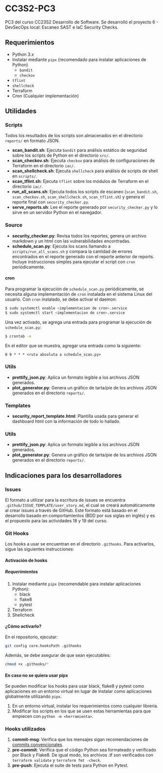 # CC3S2-PC3
PC3 del curso CC23S2 Desarrollo de Software. Se desarrolló el proyecto 6 - DevSecOps local: Escaneo SAST e IaC Security Checks.

## Requerimientos

- Python 3.x
- Instalar mediante `pipx` (recomendado para instalar aplicaciones de Python)
   - `bandit`
   - `checkov`
- `tflint`
- `shellcheck`
- Terraform
- Cron (Cualquier implementación)

## Utilidades

### Scripts

Todos los resultados de los scripts son almacenados en el directorio `reports/` en formato JSON.

- **scan_bandit.sh**: Ejecuta `bandit` para análisis estático de seguridad sobre los scripts de Python en el directorio `src/`.
- **scan_checkov.sh**: Ejecuta `checkov` para análisis de configuraciones de Terraform en el directorio `iac/`.
- **scan_shellcheck.sh**: Ejecuta `shellcheck` para análisis de scripts de shell en `scripts/`.
- **scan_tflint.sh**: Ejecuta `tflint` sobre los módulos de Terraform en el directorio `iac/`.
- **run_all_scans.sh**: Ejecuta todos los scripts de escaneo (`scan_bandit.sh`, `scan_checkov.sh`, `scan_shellcheck.sh`, `scan_tflint.sh`) y genera el reporte final con `security_checker.py`.
- **serve_reports.sh**: Lee el reporte generado por `security_checker.py` y lo sirve en un servidor Python en el navegador.


### Source
- **security_checker.py**: Revisa todos los reportes, genera un archivo markdown y un html con las vulnerabilidades encontradas.
- **schedule_scan.py**: Ejecuta los scans llamando a `scripts/run_all_scans.sh` y compara la cantidad de errores encontrados en el reporte generado con el reporte anterior de reports. Incluye instrucciones simples para ejecutar el script con `cron` periódicamente.

#### cron

Para programar la ejecución de `schedule_scan.py` periódicamente, se necesita alguna implementación de `cron` instalada en el sistema Linux del usuario. Con `cron` instalado, se debe activar el daemon:

```bash
$ sudo systemctl enable <implementacion de cron>.service
$ sudo systemctl start <implementacion de cron>.service
```

Una vez activado, se agrega una entrada para programar la ejecución de `schedule_scan.py`:

```bash
$ crontab -e
```

En el editor que se muestra, agregar una entrada como la siguiente:

```
0 9 * * * <ruta absoluta a schedule_scan.py>
```

### Utils

- **prettify_json.py**: Aplica un formato legible a los archivos JSON generados.
- **plot_generator.py**: Genera un gráfico de tarta/pie de los archivos JSON generados en el directorio `reports/`.

### Templates
- **security_report_template.html**: Plantilla usada para generar el dashboard html con la información de todo lo hallado.

### Utils

- **prettify_json.py**: Aplica un formato legible a los archivos JSON generados.
- **plot_generator.py**: Genera un gráfico de tarta/pie de los archivos JSON generados en el directorio `reports/`.

## Indicaciones para los desarrolladores

### Issues

El formato a utilizar para la escritura de issues se encuentra `.github/ISSUE_TEMPLATE/user_story.md`, el cual se creará automáticamente al crear issues a través de GitHub. Este formato está basado en el desarrollo basado en comportamientos (BDD por sus siglas en inglés) y es el propuesto para las actividades 18 y 19 del curso.

### Git Hooks

Los hooks a usar se encuentran en el directorio `.githooks`. Para activarlos, sigue las siguientes instrucciones:

#### Activación de hooks

##### Requerimientos

1. Instalar mediante `pipx` (recomendable para instalar aplicaciones Python):
   - black
   - flake8
   - pytest
2. Terraform
3. Shellcheck

#### ¿Cómo activarlo?

En el repositorio, ejecutar:

```bash
git config core.hooksPath .githooks
```

Además, se debe asegurar de que sean ejecutables:

```bash
chmod +x .githooks/*
```

#### En caso no se quiera usar pipx

Se pueden modificar los hooks para usar black, flake8 y pytest como aplicaciones en un entorno virtual en lugar de instalar como aplicaciones globalmente utilizando `pipx`.

1. En un entorno virtual, instalar los requerimientos como cualquier librería.
2. Modificar los scripts en los que se usen estas herramientas para que empiecen con `python -m <herramienta>`.

### Hooks utilizados

1. **commit-msg**: Verifica que los mensajes sigan recomendaciones de [commits convencionales](https://www.conventionalcommits.org/en/v1.0.0/).
2. **pre-commit**: Verifica que el código Python sea formateado y verificado por Black y Flake8. De igual modo, los archivos .tf son verificados con `terraform validate` y `terraform fmt -check`.
3. **pre-push**: Ejecuta el suite de tests para Python en Pytest.
